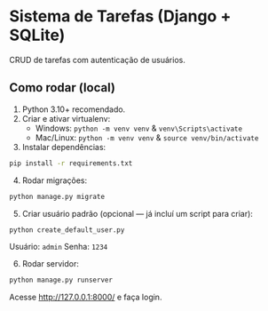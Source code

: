 # Sistema de Tarefas (Django + SQLite)

CRUD de tarefas com autenticação de usuários.

## Como rodar (local)

1. Python 3.10+ recomendado.
2. Criar e ativar virtualenv:
   - Windows: `python -m venv venv` & `venv\Scripts\activate`
   - Mac/Linux: `python -m venv venv` & `source venv/bin/activate`
3. Instalar dependências:
```bash
pip install -r requirements.txt
```
4. Rodar migrações:
```bash
python manage.py migrate
```
5. Criar usuário padrão (opcional — já incluí um script para criar):
```bash
python create_default_user.py
```
Usuário: `admin`
Senha: `1234`

6. Rodar servidor:
```bash
python manage.py runserver
```

Acesse http://127.0.0.1:8000/ e faça login.

